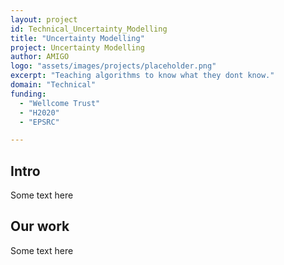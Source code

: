 ```yaml
---
layout: project
id: Technical_Uncertainty_Modelling
title: "Uncertainty Modelling"
project: Uncertainty Modelling
author: AMIGO
logo: "assets/images/projects/placeholder.png"
excerpt: "Teaching algorithms to know what they dont know."
domain: "Technical"
funding:
  - "Wellcome Trust"
  - "H2020"
  - "EPSRC"

---
```


## Intro

Some text here

## Our work

Some text here
